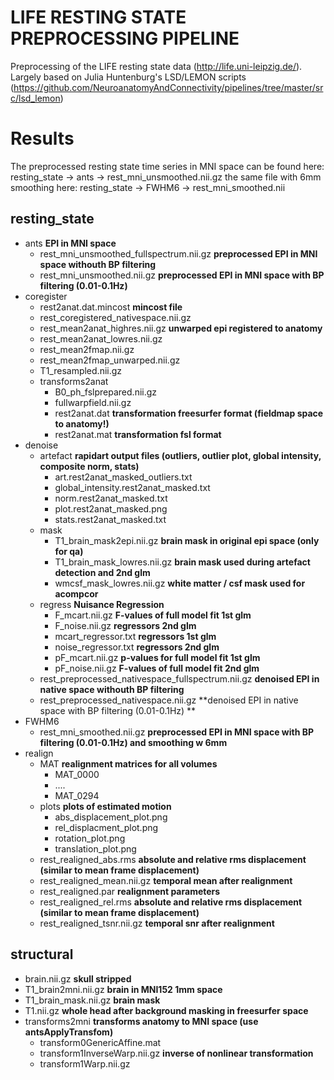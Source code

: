 # LIFE RESTING STATE PREPROCESSING PIPELINE

Preprocessing of the LIFE resting state data (http://life.uni-leipzig.de/). Largely based on Julia Huntenburg's LSD/LEMON scripts (https://github.com/NeuroanatomyAndConnectivity/pipelines/tree/master/src/lsd_lemon)


# Results
The preprocessed resting state time series in MNI space can be found here:
resting_state -> ants -> rest_mni_unsmoothed.nii.gz
the same file with 6mm smoothing here:
resting_state -> FWHM6 -> rest_mni_smoothed.nii

## resting_state  
* ants  **EPI in MNI space**
    * rest_mni_unsmoothed_fullspectrum.nii.gz **preprocessed EPI in MNI space withouth BP filtering**  
    * rest_mni_unsmoothed.nii.gz  **preprocessed EPI in MNI space with BP filtering (0.01-0.1Hz)**  
* coregister  
    * rest2anat.dat.mincost **mincost file**  
    * rest_coregistered_nativespace.nii.gz  
    * rest_mean2anat_highres.nii.gz     **unwarped epi registered to anatomy**  
    * rest_mean2anat_lowres.nii.gz  
    * rest_mean2fmap.nii.gz  
    * rest_mean2fmap_unwarped.nii.gz  
    * T1_resampled.nii.gz  
    * transforms2anat  
        * B0_ph_fslprepared.nii.gz  
        * fullwarpfield.nii.gz  
        * rest2anat.dat  **transformation freesurfer format (fieldmap space to anatomy!)**    
        * rest2anat.mat  **transformation fsl format**  
* denoise  
    * artefact  **rapidart output files (outliers, outlier plot, global intensity, composite norm, stats)**
        * art.rest2anat_masked_outliers.txt  
        * global_intensity.rest2anat_masked.txt  
        * norm.rest2anat_masked.txt  
        * plot.rest2anat_masked.png  
        * stats.rest2anat_masked.txt  
    * mask  
        * T1_brain_mask2epi.nii.gz  **brain mask in original epi space (only for qa)**
        * T1_brain_mask_lowres.nii.gz  **brain mask used during artefact detection and 2nd glm**
        * wmcsf_mask_lowres.nii.gz  **white matter / csf mask used for acompcor**
    * regress **Nuisance Regression**
        * F_mcart.nii.gz  **F-values of full model fit 1st glm**
        * F_noise.nii.gz  **regressors 2nd glm**
        * mcart_regressor.txt   **regressors 1st glm**
        * noise_regressor.txt   **regressors 2nd glm**
        * pF_mcart.nii.gz  **p-values for full model fit 1st glm**
        * pF_noise.nii.gz  **F-values of full model fit 2nd glm**
    * rest_preprocessed_nativespace_fullspectrum.nii.gz **denoised EPI in native space withouth BP filtering**   
    * rest_preprocessed_nativespace.nii.gz  **denoised EPI in native space with BP filtering (0.01-0.1Hz) ** 
* FWHM6  
    * rest_mni_smoothed.nii.gz  **preprocessed EPI in MNI space with BP filtering (0.01-0.1Hz) and smoothing w 6mm**
* realign  
    * MAT                             **realignment matrices for all volumes**  
        * MAT_0000  
        * ....  
        * MAT_0294  
    * plots                           **plots of estimated motion**  
        * abs_displacement_plot.png  
        * rel_displacment_plot.png  
        * rotation_plot.png  
        * translation_plot.png  
    * rest_realigned_abs.rms          **absolute and relative rms displacement (similar to mean frame displacement)**  
    * rest_realigned_mean.nii.gz      **temporal mean after realignment**   
    * rest_realigned.par              **realignment parameters**  
    * rest_realigned_rel.rms          **absolute and relative rms displacement (similar to mean frame displacement)**  
    * rest_realigned_tsnr.nii.gz      **temporal snr after realignment**  


## structural  
* brain.nii.gz                        **skull stripped**  
* T1_brain2mni.nii.gz                 **brain in MNI152 1mm space**  
* T1_brain_mask.nii.gz                **brain mask**  
* T1.nii.gz                           **whole head after background masking in freesurfer space**  
* transforms2mni                      **transforms anatomy to MNI space (use antsApplyTransfom)**  
    * transform0GenericAffine.mat  
    * transform1InverseWarp.nii.gz    **inverse of nonlinear transformation**  
    * transform1Warp.nii.gz  
